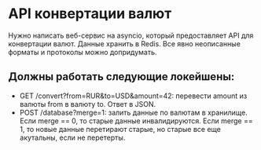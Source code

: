 # API конвертации валют
Нужно написать веб-сервис на asyncio, который предоставляет API для конвертации валют. Данные хранить в Redis. Все явно неописанные форматы и протоколы можно допридумать.

## Должны работать следующие локейшены:

- GET /convert?from=RUR&to=USD&amount=42: перевести amount из валюты from в валюту to. Ответ в JSON.
- POST /database?merge=1: залить данные по валютам в хранилище. Если merge == 0, то старые данные инвалидируются. Если merge == 1, то новые данные перетирают старые, но старые все еще акутальны, если не перетерты.